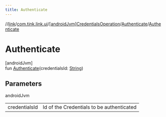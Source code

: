 ```yaml
---
title: Authenticate
---
```

//[link](../../../../index.html)/[com.tink.link.ui](../../index.html)/[[androidJvm]CredentialsOperation](../index.html)/[Authenticate](index.html)/[Authenticate](-authenticate.html)



# Authenticate



[androidJvm]\
fun [Authenticate](-authenticate.html)(credentialsId: [String](https://kotlinlang.org/api/latest/jvm/stdlib/kotlin/-string/index.html))



## Parameters


androidJvm

| | |
|---|---|
| credentialsId | Id of the Credentials to be authenticated |




